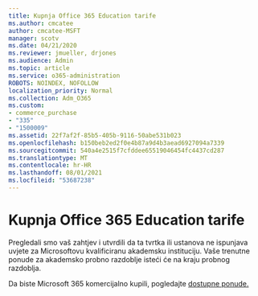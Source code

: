 ```yaml
---
title: Kupnja Office 365 Education tarife
ms.author: cmcatee
author: cmcatee-MSFT
manager: scotv
ms.date: 04/21/2020
ms.reviewer: jmueller, drjones
ms.audience: Admin
ms.topic: article
ms.service: o365-administration
ROBOTS: NOINDEX, NOFOLLOW
localization_priority: Normal
ms.collection: Adm_O365
ms.custom:
- commerce_purchase
- "335"
- "1500009"
ms.assetid: 22f7af2f-85b5-405b-9116-50abe531b023
ms.openlocfilehash: b150beb2ed2f0e4b87a9d4b3aead6927094a7339
ms.sourcegitcommit: 540a4e2515f7cfddee65519046454fc4437cd287
ms.translationtype: MT
ms.contentlocale: hr-HR
ms.lasthandoff: 08/01/2021
ms.locfileid: "53687238"
---
```

# <a name="how-to-purchase-office-365-education-plans"></a>Kupnja Office 365 Education tarife

Pregledali smo vaš zahtjev i utvrdili da ta tvrtka ili ustanova ne ispunjava uvjete za Microsoftovu kvalificiranu akademsku instituciju. Vaše trenutne ponude za akademsko probno razdoblje isteći će na kraju probnog razdoblja.
  
Da biste Microsoft 365 komercijalno kupili, pogledajte [dostupne ponude.](https://go.microsoft.com/fwlink/p/?linkid=868433)  